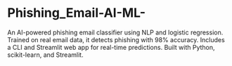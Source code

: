 # Phishing_Email-AI-ML-
An AI-powered phishing email classifier using NLP and logistic regression. Trained on real email data, it detects phishing with 98% accuracy. Includes a CLI and Streamlit web app for real-time predictions. Built with Python, scikit-learn, and Streamlit.
